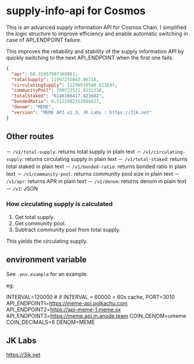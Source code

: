 # supply-info-api for Cosmos

This is an advanced supply information API for Cosmos Chain.
I simplified the logic structure to improve efficiency and enable automatic switching in case of API_ENDPOINT failure. 

This improves the reliability and stability of the supply information API by quickly switching to the next API_ENDPOINT when the first one fails.


```json
{
  "apr": 68.31957987369881,
  "totalSupply": 11997255843.06718,
  "circulatingSupply": 11296519548.811697,
  "communityPool": 700723521.8232318,
  "totalStaked": "6146166417.423682",
  "bondedRatio": 0.5122982322886627,
  "denom": "MEME",
  "version": "MEME API v1.3, JK Labs : https://3jk.net"
}
```



## Other routes

－ `/v1/total-supply`: returns total supply in plain text
－ `/v1/circulating-supply`: returns circulating supply in plain text
－ `/v1/total-staked`: returns total staked in plain text
－ `/v1/bonded-ratio`: returns bonded ratio in plain text
－ `/v1/community-pool`: returns community pool size in plain text
－ `/v1/apr`: returns APR in plain text
－ `/v1/denom`: returns denom in plain text
－ `/v1`: JSON


### How circulating supply is calculated

1. Get total supply.
2. Get community pool.
3. Subtract community pool from total supply.

This yields the circulating supply.

## environment variable

See `.env.example` for an example.

eg:

INTERVAL=120000 # if INTERVAL = 60000 = 60s cache, 
PORT=3010
API_ENDPOINT1=https://meme-api.polkachu.com
API_ENDPOINT2=https://api-meme-1.meme.sx
API_ENDPOINT3=https://meme.api.m.anode.team
COIN_DENOM=umeme
COIN_DECIMALS=6
DENOM=MEME



## JK Labs
https://3jk.net


